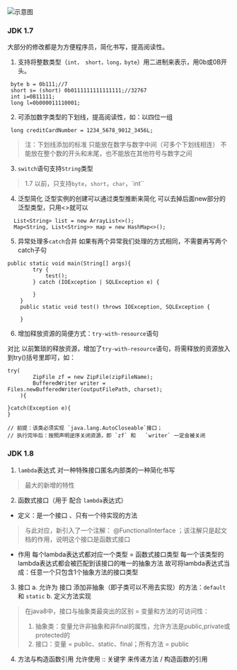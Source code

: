 ![示意图](http://upload-images.jianshu.io/upload_images/944365-24ff7cd84219bce4.png?imageMogr2/auto-orient/strip%7CimageView2/2/w/1240)



### JDK 1.7 
大部分的修改都是为方便程序员，简化书写，提高阅读性。

1. 支持将整数类型（`int， short，long，byte`）用二进制来表示，用0b或0B开头。
```
 byte b = 0b111;//7
 short s= (short) 0b0111111111111111;//32767
 int i=0B11111;
 long l=0b000011110001;
```

2. 可添加数字类型的下划线，提高阅读性，如：以四位一组

```
 long creditCardNumber = 1234_5678_9012_3456L;
```

>注：下划线添加的标准
只能放在数字与数字中间（可多个下划线相连）
不能放在整个数的开头和末尾，也不能放在其他符号与数字之间


3. `switch`语句支持`String`类型 
>1.7 以前，只支持`byte`，`short`，`char`，`int`` 

4. 泛型简化 
泛型实例的创建可以通过类型推断来简化 可以去掉后面new部分的泛型类型，只用<>就可以
```
  List<String> list = new ArrayList<>();
  Map<String, List<String>> map = new HashMap<>();
```

5. 异常处理多`catch`合并 
如果有两个异常我们处理的方式相同，不需要再写两个catch子句

```
public static void main(String[] args){
        try {
            test();
        } catch (IOException | SQLException e) {

        }
    }
    public static void test() throws IOException, SQLException {

    }
```


6. 增加释放资源的简便方式：`try-with-resource`语句

对比 以前繁琐的释放资源，增加了`try-with-resource`语句，将需释放的资源放入到try()括号里即可，如：

```
try( 
        ZipFile zf = new ZipFile(zipFileName); 
        BufferedWriter writer = Files.newBufferedWriter(outputFilePath, charset); 
    ){ 
 
}catch(Exception e){ 
}

// 前提：该类必须实现 `java.lang.AutoCloseable`接口；
// 执行完毕后：按照声明逆序关闭资源，即 `zf` 和   `writer` 一定会被关闭
```

### JDK 1.8
1. `lambda`表达式
对一种特殊接口匿名内部类的一种简化书写

>最大的新增的特性

2. 函数式接口（用于 配合 `lambda`表达式）
- 定义：是一个接口 、只有一个待实现的方法 
>与此对应，新引入了一个注解： @FunctionalInterface ；该注解只是起文档的作用，说明这个接口是函数式接口

- 作用
每个lambda表达式都对应一个类型 = 函数式接口类型
每一个该类型的lambda表达式都会被匹配到该接口的唯一的抽象方法
故可将lambda表达式当成：任意一个只包含1个抽象方法的接口类型

3. 接口
a. 允许为 接口 添加非抽象（即子类可以不用去实现）的方法：`default` 和 `static`
b. 定义方法实现

>在java8中，接口与抽象类最突出的区别 = 变量和方法的可访问性：
>1. 抽象类：变量允许非抽象和非final的属性，允许方法是public,private或protected的
>2. 接口：变量 = public、static、final；所有方法 = public

4. 方法与构造函数引用
允许使用 :: 关键字 来传递方法 / 构造函数的引用